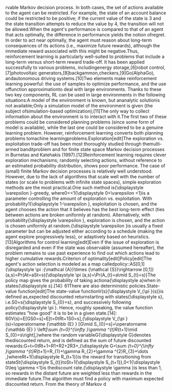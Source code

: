 rvable Markov decision process. In both cases, the set of actions available to the agent can be restricted. For example, the state of an account balance could be restricted to be positive; if the current value of the state is 3 and the state transition attempts to reduce the value by 4, the transition will not be allowed.When the agent's performance is compared to that of an agent that acts optimally, the difference in performance yields the notion ofregret. In order to act near optimally, the agent must reason about long-term consequences of its actions (i.e., maximize future rewards), although the immediate reward associated with this might be negative.Thus, reinforcement learning is particularly well-suited to problems that include a long-term versus short-term reward trade-off. It has been applied successfully to various problems, includingenergy storage,[6]robot control,[7]photovoltaic generators,[8]backgammon,checkers,[9]Go(AlphaGo), andautonomous driving systems.[10]Two elements make reinforcement learning powerful: the use of samples to optimize performance, and the use offunction approximationto deal with large environments. Thanks to these two key components, RL can be used in large environments in the following situations:A model of the environment is known, but ananalytic solutionis not available;Only a simulation model of the environment is given (the subject ofsimulation-based optimization);[11]The only way to collect information about the environment is to interact with it.The first two of these problems could be considered planning problems (since some form of model is available), while the last one could be considered to be a genuine learning problem. However, reinforcement learning converts both planning problems tomachine learningproblems.Exploration[edit]The exploration vs. exploitation trade-off has been most thoroughly studied through themulti-armed banditproblem and for finite state space Markov decision processes in Burnetas and Katehakis (1997).[12]Reinforcement learning requires clever exploration mechanisms; randomly selecting actions, without reference to an estimated probability distribution, shows poor performance. The case of (small) finite Markov decision processes is relatively well understood. However, due to the lack of algorithms that scale well with the number of states (or scale to problems with infinite state spaces), simple exploration methods are the most practical.One such method is{\displaystyle \varepsilon }-greedy, where0<<1{\displaystyle 0<\varepsilon <1}is a parameter controlling the amount of exploration vs. exploitation. With probability1{\displaystyle 1-\varepsilon }, exploitation is chosen, and the agent chooses the action that it believes has the best long-term effect (ties between actions are broken uniformly at random). Alternatively, with probability{\displaystyle \varepsilon }, exploration is chosen, and the action is chosen uniformly at random.{\displaystyle \varepsilon }is usually a fixed parameter but can be adjusted either according to a schedule (making the agent explore progressively less), or adaptively based on heuristics.[13]Algorithms for control learning[edit]Even if the issue of exploration is disregarded and even if the state was observable (assumed hereafter), the problem remains to use past experience to find out which actions lead to higher cumulative rewards.Criterion of optimality[edit]Policy[edit]The agent's action selection is modeled as a map calledpolicy::AS[0,1]{\displaystyle \pi :{\mathcal {A}}\times {\mathcal {S}}\rightarrow [0,1]}(a,s)=Pr(At=aSt=s){\displaystyle \pi (a,s)=\Pr(A_{t}=a\mid S_{t}=s)}The policy map gives the probability of taking actiona{\displaystyle a}when in states{\displaystyle s}.[14]: 61There are also deterministic policies.State-value function[edit]The state-value functionV(s){\displaystyle V_{\pi }(s)}is defined as,expected discounted returnstarting with states{\displaystyle s}, i.e.S0=s{\displaystyle S_{0}=s}, and successively following policy{\displaystyle \pi }. Hence, roughly speaking, the value function estimates "how good" it is to be in a given state.[14]: 60V(s)=E[GS0=s]=E[t=0tRt+1S0=s],{\displaystyle V_{\pi }(s)=\operatorname {\mathbb {E} } [G\mid S_{0}=s]=\operatorname {\mathbb {E} } \left[\sum _{t=0}^{\infty }\gamma ^{t}R_{t+1}\mid S_{0}=s\right],}where the random variableG{\displaystyle G}denotes thediscounted return, and is defined as the sum of future discounted rewards:G=t=0tRt+1=R1+R2+2R3+,{\displaystyle G=\sum _{t=0}^{\infty }\gamma ^{t}R_{t+1}=R_{1}+\gamma R_{2}+\gamma ^{2}R_{3}+\dots ,}whereRt+1{\displaystyle R_{t+1}}is the reward for transitioning from stateSt{\displaystyle S_{t}}toSt+1{\displaystyle S_{t+1}},0<1{\displaystyle 0\leq \gamma <1}is thediscount rate.{\displaystyle \gamma }is less than 1, so rewards in the distant future are weighted less than rewards in the immediate future.The algorithm must find a policy with maximum expected discounted return. From the theory of Markov d